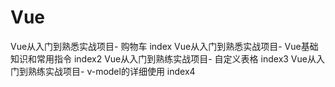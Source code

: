 # Vue
Vue从入门到熟悉实战项目- 购物车 index
Vue从入门到熟悉实战项目- Vue基础知识和常用指令 index2
Vue从入门到熟练实战项目- 自定义表格 index3
Vue从入门到熟练实战项目- v-model的详细使用 index4